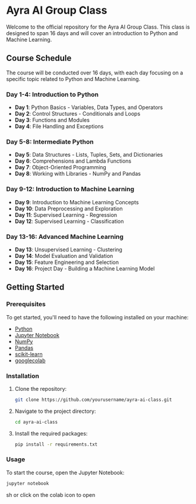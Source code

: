 # Ayra AI Group Class

Welcome to the official repository for the Ayra AI Group Class. This class is designed to span 16 days and will cover an introduction to Python and Machine Learning.

## Course Schedule

The course will be conducted over 16 days, with each day focusing on a specific topic related to Python and Machine Learning. 

### Day 1-4: Introduction to Python
- **Day 1**: Python Basics - Variables, Data Types, and Operators
- **Day 2**: Control Structures - Conditionals and Loops
- **Day 3**: Functions and Modules
- **Day 4**: File Handling and Exceptions

### Day 5-8: Intermediate Python
- **Day 5**: Data Structures - Lists, Tuples, Sets, and Dictionaries
- **Day 6**: Comprehensions and Lambda Functions
- **Day 7**: Object-Oriented Programming
- **Day 8**: Working with Libraries - NumPy and Pandas

### Day 9-12: Introduction to Machine Learning
- **Day 9**: Introduction to Machine Learning Concepts
- **Day 10**: Data Preprocessing and Exploration
- **Day 11**: Supervised Learning - Regression
- **Day 12**: Supervised Learning - Classification

### Day 13-16: Advanced Machine Learning
- **Day 13**: Unsupervised Learning - Clustering
- **Day 14**: Model Evaluation and Validation
- **Day 15**: Feature Engineering and Selection
- **Day 16**: Project Day - Building a Machine Learning Model

## Getting Started

### Prerequisites

To get started, you'll need to have the following installed on your machine:

- [Python](https://www.python.org/downloads/)
- [Jupyter Notebook](https://jupyter.org/install)
- [NumPy](https://numpy.org/install/)
- [Pandas](https://pandas.pydata.org/pandas-docs/stable/getting_started/install.html)
- [scikit-learn](https://scikit-learn.org/stable/install.html)
- [googlecolab](https://colab.research.google.com/)

### Installation

1. Clone the repository:

    ```sh
    git clone https://github.com/yourusername/ayra-ai-class.git
    ```

2. Navigate to the project directory:

    ```sh
    cd ayra-ai-class
    ```

3. Install the required packages:

    ```sh
    pip install -r requirements.txt
    ```

### Usage

To start the course, open the Jupyter Notebook:

```sh
jupyter notebook

```
sh
or click on the colab icon to open

